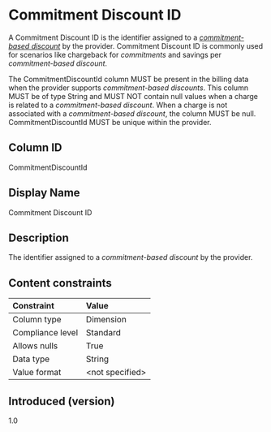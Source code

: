 # Commitment Discount ID

A Commitment Discount ID is the identifier assigned to a [*commitment-based discount*](#glossary:commitment-based-discount) by the provider. Commitment Discount ID is commonly used for scenarios like chargeback for *commitments* and savings per *commitment-based discount*.

The CommitmentDiscountId column MUST be present in the billing data when the provider supports *commitment-based discounts*. This column MUST be of type String and MUST NOT contain null values when a charge is related to a *commitment-based discount*. When a charge is not associated with a *commitment-based discount*, the column MUST be null. CommitmentDiscountId MUST be unique within the provider.

## Column ID

CommitmentDiscountId

## Display Name

Commitment Discount ID

## Description

The identifier assigned to a *commitment-based discount* by the provider.

## Content constraints

|    Constraint   |      Value       |
|:----------------|:-----------------|
| Column type     | Dimension        |
| Compliance level| Standard         |
| Allows nulls    | True             |
| Data type       | String           |
| Value format    | \<not specified> |

## Introduced (version)

1.0

